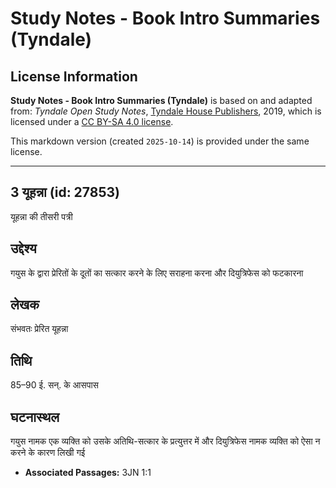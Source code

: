 # Study Notes - Book Intro Summaries (Tyndale)

## License Information

**Study Notes - Book Intro Summaries (Tyndale)** is based on and adapted from: _Tyndale Open Study Notes_, [Tyndale House Publishers](https://tyndaleopenresources.com/), 2019, which is licensed under a [CC BY-SA 4.0 license](https://creativecommons.org/licenses/by-sa/4.0/legalcode.en).

This markdown version (created `2025-10-14`) is provided under the same license.



--------------------------------

## 3 यूहन्ना (id: 27853)

यूहन्ना की तीसरी पत्री

उद्देश्य
--------

गयुस के द्वारा प्रेरितों के दूतों का सत्कार करने के लिए सराहना करना और दियुत्रिफेस को फटकारना

लेखक
----

संभवतः प्रेरित यूहन्ना

तिथि
----

85–90 ई. सन्. के आसपास

घटनास्थल
--------

गयुस नामक एक व्यक्ति को उसके अतिथि\-सत्कार के प्रत्युत्तर में और दियुत्रिफेस नामक व्यक्ति को ऐसा न करने के कारण लिखी गई

* **Associated Passages:** 3JN 1:1

